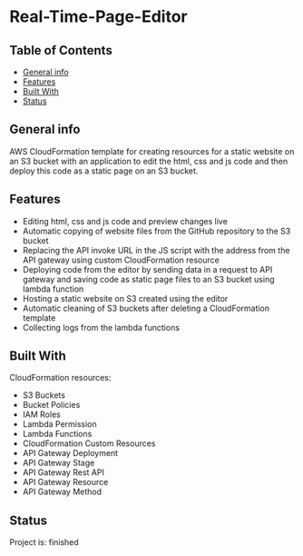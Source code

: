 # Real-Time-Page-Editor

## Table of Contents

- [General info](#general-info)
- [Features](#features)
- [Built With](#built-with)
- [Status](#status)

## General info

AWS CloudFormation template for creating resources for a static website on an S3 bucket with an application to edit the html, css and js code and then deploy this code as a static page on an S3 bucket.

## Features

- Editing html, css and js code and preview changes live
- Automatic copying of website files from the GitHub repository to the S3 bucket
- Replacing the API invoke URL in the JS script with the address from the API gateway using custom CloudFormation resource
- Deploying code from the editor by sending data in a request to API gateway and saving code as static page files to an S3 bucket using lambda function
- Hosting a static website on S3 created using the editor
- Automatic cleaning of S3 buckets after deleting a CloudFormation template
- Collecting logs from the lambda functions

## Built With

CloudFormation resources:

- S3 Buckets
- Bucket Policies
- IAM Roles
- Lambda Permission
- Lambda Functions
- CloudFormation Custom Resources
- API Gateway Deployment
- API Gateway Stage
- API Gateway Rest API
- API Gateway Resource
- API Gateway Method

## Status

Project is: finished
